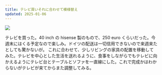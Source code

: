 ```yaml
---
title: テレビ買いそれに合わせて模様替え
updated: 2025-01-06
---
```

![](https://i.imgur.com/rAN9YWm.jpeg)


テレビを買った。40 inch の hisense 製のもので、250 euro くらいだった。今週末にはくる予定なので楽しみ。ドイツの配送は一切信用できないので来週来たとしても驚かないが。
これに合わせて、少しリビングの家具の配置を移動してみた。テレビを中心とした生活を送れるように、食事をしながらでもテレビに向かえるようにテレビ台とテーブルとソファを一直線にした。これで完成かはわからないがテレビが来てからまた調整してみる。